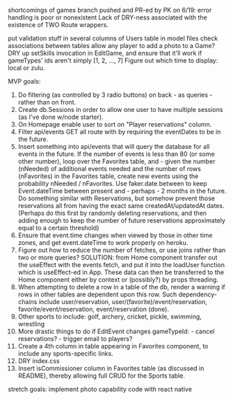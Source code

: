 shortcomings of games branch pushed and PR-ed by PK on  6/19:
    error handling is poor or nonexistent
    Lack of DRY-ness associated with the existence of TWO Route wrappers.

put validation stuff in several columns of Users table
in model files check associations between tables
allow any player to add a photo to a Game?
DRY up setSkills invocation in EditGame, and ensure that it'll work if gameTypes' ids aren't simply [1, 2, ..., 7]
Figure out which time to display: local or zulu.

MVP goals:
1. Do filtering (as controlled by 3 radio buttons) on back - as queries - rather than on front.
1. Create db.Sessions in order to allow one user to have multiple sessions (as I've done w/node starter).
1. On Homepage enable user to sort on "Player reservations" column.
1. Filter api/events GET all route with by requiring the eventDates to be in the future.
1. Insert something into api/events that will query the database for all events in the future.  If the number of events is less than 80 (or some other number), loop over the Favorites table, and - given the number (nNeeded) of additional events needed and the number of rows (nFavorites) in the Favorites table, create new events using the probability nNeeded / nFavorites.  Use faker.date.between to keep Event.dateTime between present and - perhaps - 2 months in the future.  Do something similar with Reservations, but somehow prevent those reservations all from having the exact same createdAt/updatedAt dates.  (Perhaps do this first by randomly deleting reservations, and then adding enough to keep the number of future reservations approximately equal to a certain threshold)
1. Ensure that event.time changes when viewed by those in other time zones, and get event.dateTime to work properly on heroku.
1. Figure out how to reduce the number of fetches, or use joins rather than two or more queries? SOLUTION: from Home component transfer out the useEffect with the events fetch, and put it into the loadUser function which is useEffect-ed in App.  These data can then be transferred to the Home component either by context or (possibly?) by props threading.
1. When attempting to delete a row in a table of the db, render a warning if rows in other tables are dependent upon this row.  Such dependency-chains include user/reservation, user/(favorite)/event/reservation, favorite/event/reservation, event/reservation (done).
1. Other sports to include: golf, archery, cricket, pickle, swimming, wrestling
1. More drastic things to do if EditEvent changes gameTypeId:
        - cancel reservations?
        - trigger email to players?
1. Create a 4th column in table appearing in Favorites component, to include any sports-specific links.
1. DRY index.css
1. Insert isCommissioner column in Favorites table (as discussed in README), thereby allowing full CRUD for the Sports table.

stretch goals:
    implement photo capability
    code with react native
